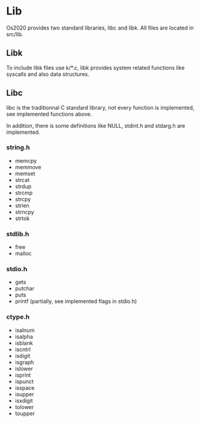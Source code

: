 # Lib

Os2020 provides two standard libraries, libc and libk.
All files are located in src/lib.

## Libk

To include libk files use k/*.c, libk provides system related functions like syscalls and also data structures.

## Libc

libc is the traditionnal C standard library, not every function is implemented, see implemented functions above.

In addition, there is some definitions like NULL, stdint.h and stdarg.h are implemented.

### string.h

- memcpy
- memmove
- memset
- strcat
- strdup
- strcmp
- strcpy
- strlen
- strncpy
- strtok

### stdlib.h

- free
- malloc

### stdio.h

- gets
- putchar
- puts
- printf (partially, see implemented flags in stdio.h)

### ctype.h

- isalnum
- isalpha
- isblank
- iscntrl
- isdigit
- isgraph
- islower
- isprint
- ispunct
- isspace
- isupper
- isxdigit
- tolower
- toupper
